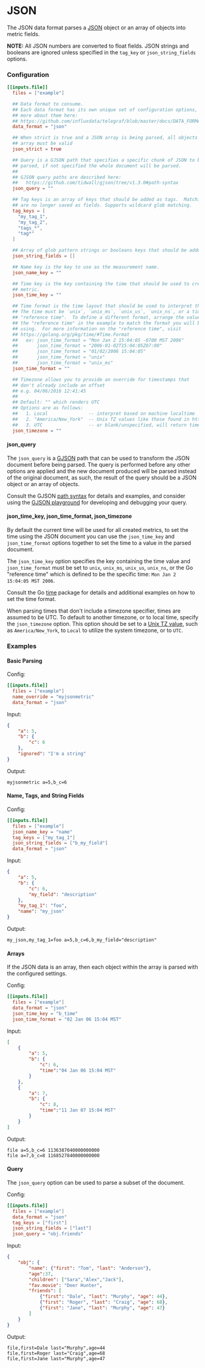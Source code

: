 # JSON

The JSON data format parses a [JSON][json] object or an array of objects into
metric fields.

**NOTE:** All JSON numbers are converted to float fields.  JSON strings and booleans are
ignored unless specified in the `tag_key` or `json_string_fields` options. 

### Configuration

```toml
[[inputs.file]]
  files = ["example"]

  ## Data format to consume.
  ## Each data format has its own unique set of configuration options, read
  ## more about them here:
  ## https://github.com/influxdata/telegraf/blob/master/docs/DATA_FORMATS_INPUT.md
  data_format = "json"

  ## When strict is true and a JSON array is being parsed, all objects within the
  ## array must be valid
  json_strict = true

  ## Query is a GJSON path that specifies a specific chunk of JSON to be
  ## parsed, if not specified the whole document will be parsed.
  ##
  ## GJSON query paths are described here:
  ##   https://github.com/tidwall/gjson/tree/v1.3.0#path-syntax
  json_query = ""

  ## Tag keys is an array of keys that should be added as tags.  Matching keys
  ## are no longer saved as fields. Supports wildcard glob matching.
  tag_keys = [
    "my_tag_1",
    "my_tag_2",
    "tags_*",
    "tag*"
  ]

  ## Array of glob pattern strings or booleans keys that should be added as string fields.
  json_string_fields = []

  ## Name key is the key to use as the measurement name.
  json_name_key = ""

  ## Time key is the key containing the time that should be used to create the
  ## metric.
  json_time_key = ""

  ## Time format is the time layout that should be used to interpret the json_time_key.
  ## The time must be `unix`, `unix_ms`, `unix_us`, `unix_ns`, or a time in the
  ## "reference time".  To define a different format, arrange the values from
  ## the "reference time" in the example to match the format you will be
  ## using.  For more information on the "reference time", visit
  ## https://golang.org/pkg/time/#Time.Format
  ##   ex: json_time_format = "Mon Jan 2 15:04:05 -0700 MST 2006"
  ##       json_time_format = "2006-01-02T15:04:05Z07:00"
  ##       json_time_format = "01/02/2006 15:04:05"
  ##       json_time_format = "unix"
  ##       json_time_format = "unix_ms"
  json_time_format = ""

  ## Timezone allows you to provide an override for timestamps that
  ## don't already include an offset
  ## e.g. 04/06/2016 12:41:45
  ##
  ## Default: "" which renders UTC
  ## Options are as follows:
  ##   1. Local               -- interpret based on machine localtime
  ##   2. "America/New_York"  -- Unix TZ values like those found in https://en.wikipedia.org/wiki/List_of_tz_database_time_zones
  ##   3. UTC                 -- or blank/unspecified, will return timestamp in UTC
  json_timezone = ""
```

#### json_query

The `json_query` is a [GJSON][gjson] path that can be used to transform the
JSON document before being parsed.  The query is performed before any other
options are applied and the new document produced will be parsed instead of the
original document, as such, the result of the query should be a JSON object or
an array of objects.

Consult the GJSON [path syntax][gjson syntax] for details and examples, and
consider using the [GJSON playground][gjson playground] for developing and
debugging your query.

#### json_time_key, json_time_format, json_timezone

By default the current time will be used for all created metrics, to set the
time using the JSON document you can use the `json_time_key` and
`json_time_format` options together to set the time to a value in the parsed
document.

The `json_time_key` option specifies the key containing the time value and
`json_time_format` must be set to `unix`, `unix_ms`, `unix_us`, `unix_ns`, or
the Go "reference time" which is defined to be the specific time:
`Mon Jan 2 15:04:05 MST 2006`.

Consult the Go [time][time parse] package for details and additional examples
on how to set the time format.

When parsing times that don't include a timezone specifier, times are assumed
to be UTC. To default to another timezone, or to local time, specify the
`json_timezone` option.  This option should be set to a
[Unix TZ value](https://en.wikipedia.org/wiki/List_of_tz_database_time_zones),
such as `America/New_York`, to `Local` to utilize the system timezone, or to `UTC`.

### Examples

#### Basic Parsing
Config:
```toml
[[inputs.file]]
  files = ["example"]
  name_override = "myjsonmetric"
  data_format = "json"
```

Input:
```json
{
    "a": 5,
    "b": {
        "c": 6
    },
    "ignored": "I'm a string"
}
```

Output:
```
myjsonmetric a=5,b_c=6
```

#### Name, Tags, and String Fields

Config:
```toml
[[inputs.file]]
  files = ["example"]
  json_name_key = "name"
  tag_keys = ["my_tag_1"]
  json_string_fields = ["b_my_field"]
  data_format = "json"
```

Input:
```json
{
    "a": 5,
    "b": {
        "c": 6,
        "my_field": "description"
    },
    "my_tag_1": "foo",
    "name": "my_json"
}
```

Output:
```
my_json,my_tag_1=foo a=5,b_c=6,b_my_field="description"
```

#### Arrays

If the JSON data is an array, then each object within the array is parsed with
the configured settings.

Config:
```toml
[[inputs.file]]
  files = ["example"]
  data_format = "json"
  json_time_key = "b_time"
  json_time_format = "02 Jan 06 15:04 MST"
```

Input:
```json
[
    {
        "a": 5,
        "b": {
            "c": 6,
            "time":"04 Jan 06 15:04 MST"
        }
    },
    {
        "a": 7,
        "b": {
            "c": 8,
            "time":"11 Jan 07 15:04 MST"
        }
    }
]
```

Output:
```
file a=5,b_c=6 1136387040000000000
file a=7,b_c=8 1168527840000000000
```

#### Query

The `json_query` option can be used to parse a subset of the document.

Config:
```toml
[[inputs.file]]
  files = ["example"]
  data_format = "json"
  tag_keys = ["first"]
  json_string_fields = ["last"]
  json_query = "obj.friends"
```

Input:
```json
{
    "obj": {
        "name": {"first": "Tom", "last": "Anderson"},
        "age":37,
        "children": ["Sara","Alex","Jack"],
        "fav.movie": "Deer Hunter",
        "friends": [
            {"first": "Dale", "last": "Murphy", "age": 44},
            {"first": "Roger", "last": "Craig", "age": 68},
            {"first": "Jane", "last": "Murphy", "age": 47}
        ]
    }
}
```

Output:
```
file,first=Dale last="Murphy",age=44
file,first=Roger last="Craig",age=68
file,first=Jane last="Murphy",age=47
```

[gjson]:        https://github.com/tidwall/gjson
[gjson syntax]: https://github.com/tidwall/gjson#path-syntax
[gjson playground]: https://gjson.dev/
[json]:         https://www.json.org/
[time parse]:   https://golang.org/pkg/time/#Parse
